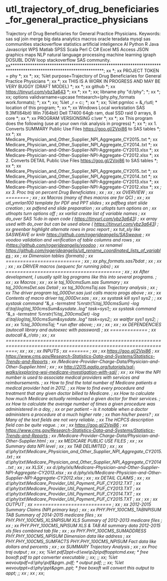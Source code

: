 # utl_trajectory_of_drug_beneficiaries_for_general_practice_physicians
Trajectory of Drug Beneficiaries for General Practice Physicians. Keywords: sas sql join merge big data analytics macros oracle teradata mysql sas communities stackoverflow statistics artificial inteligence AI Python R Java Javascript WPS Matlab SPSS Scala Perl C C# Excel MS Access JSON graphics maps NLP natural language processing machine learning igraph DOSUBL DOW loop stackoverflow SAS community.
    xx******************************************************************************************************************;
    xx                                                                                                                 *;
    xx  PROJECT TOKEN = phy                                                                                            *;
    xx                                                                                                                 *;
    xx; %let purpose=Trajectory of Drug Beneficiaries for General Practice Physicians                                  *;
    xx                                                                                                                 *;
    xx  THIS IS A WORK IN PROGRESS AND MAY BE VERY BUGGY (DRAFT MODEL)                                                 *;
    xx                                                                                                                 *;
    xx  github                                                                                                         *;
    xx  https://tinyurl.com/ybz3a643                                                                                   *;
    xx                                                                                                                 *;
    xx                                                                                                                 *;
    xx; libname phy "d:/phy";                                                                                          *;
    xx                                                                                                                 *;
    xx; options  validvarname=upcase fmtsearch=(phy.phy_formats work.formats);                                         *;
    xx                                                                                                                 *;
    xx; %let _r = c:;                                                                                                  *;
    xx                                                                                                                 *;
    xx; %let pgmloc = &_r\utl; * location of this program;                                                             *;
    xx                                                                                                                 *;
    xx  Windows Local workstation SAS 9.3M1(64bit) Win 7(64bit) Dell T7400 64gb ram, dual SSD raid 0 arrays, 8 core    *;
    xx                                                                                                                 *;
    xx  PROGRAM VERSIONSING c:\ver                                                                                     *;
    xx                                                                                                                 *;
    xx  This program  does the following (use at your own risk analysis in progress)                                   *;
    xx                                                                                                                 *;
    xx   1. Converts SUMMARY Public Use Files  https://goo.gl/2Vpj86 to SAS tables                                     *;
    xx                                                                                                                 *;
    xx        Medicare_Physician_and_Other_Supplier_NPI_Aggregate_CY2015..txt                                          *;
    xx        Medicare_Physician_and_Other_Supplier_NPI_Aggregate_CY2014..txt                                          *;
    xx        Medicare-Physician-and-Other-Supplier-NPI-Aggregate-CY2013.xlsx                                          *;
    xx        Medicare-Physician-and-Other-Supplier-NPI-Aggregate-CY2012.xlsx                                          *;
    xx   2. Converts DETAIL  Public Use Files  https://goo.gl/2Vpj86 to SAS tables                                     *;
    xx                                                                                                                 *;
    xx        Medicare_Physician_and_Other_Supplier_NPI_Aggregate_CY2015..txt                                          *;
    xx        Medicare_Physician_and_Other_Supplier_NPI_Aggregate_CY2014..txt                                          *;
    xx        Medicare-Physician-and-Other-Supplier-NPI-Aggregate-CY2013.xlsx                                          *;
    xx        Medicare-Physician-and-Other-Supplier-NPI-Aggregate-CY2012.xlsx                                          *;
    xx                                                                                                                 *;
    xx   3.   Proc traj on percent Drug Beneficiates                                                                   *;
    xx                                                                                                                 *;
    xx                                                                                                                 *;
    xx  OVERVIEW                                                                                                       *;
    xx  ========                                                                                                       *;
    xx                                                                                                                 *;
    xx  Macros (many of thes macros are for QC)                                                                        *;
    xx                                                                                                                 *;
    xx    utl_ymrlan100    template for PDF and PPT slides                                                             *;
    xx    pdfbeg           start slide creation                                                                        *;
    xx    pdfend           end slide preparation                                                                       *;
    xx    utlopts          turn options on                                                                             *;
    xx    utlnopts         turn options off                                                                            *;
    xx    varlist          create list of variable names                                                               *;
    xx    do_over          SAS %do in open code                    ( https://tinyurl.com/ybz3a643)                     *;
    xx    array            used with do_over but can be used alone ( https://tinyurl.com/ybz3a643)                     *;
    xx    greenbar         highlight alternate rows in proc report                                                     *;
    xx    tut_sly          like SASWEAVE or knitr https://github.com/rogerjdeangelis/SASweave                          *;
    xx    voodoo           validation and verification of table columns and rows                                       *;
    xx                        (https://github.com/rogerjdeangelis/voodoo                                               *;
    xx    renamel          https://github.com/rogerjdeangelis/utl_rename_coordinated_lists_of_variables                *;
    xx                                                                                                                 *;
    xx  Dimension tables (formats)                                                                                     *;
    xx  ==========================                                                                                     *;
    xx                                                                                                                 *;
    xx    phy_formats.sas7bdat                                                                                         *;
    xx                                                                                                                 *;
    xx                                                                                                                 *;
    xx                                                                                                                 *;
    xx  DRIVER macros (sequenc for running jobs)                                                                       *;
    xx  ========================================                                                                       *;
    xx                                                                                                                 *;
    xx  After development, I usually split log programs like this into several programs.                               *;
    xx                                                                                                                 *;
    xx   Macros                                                                                                        *;
    xx                                                                                                                 *;
    xx   ie taj_100cmsSum.sas  Summary                                                                                 *;
    xx      taj_200cmsDet.sas  Detail                                                                                  *;
    xx      taj_300cmsTaj.sas  Trajectory analysis                                                                     *;
    xx                                                                                                                 *;
    xx   The driver program taj_000Dvr.sas just calls macro progs above                                                *;
    xx                                                                                                                 *;
    xx   Contents of macro driver taj_000Dvr.sas                                                                       *;
    xx                                                                                                                 *;
    xx    systask kill sys1 sys2  ;                                                                                    *;
    xx     systask command "&_s -termstmt %nrstr(%taj_100cmsSum) -log d:\taj\log\taj_100cmsSum&sysdate..log" task=sys1;*;
    xx     systask command "&_s -termstmt %nrstr(%taj_200cmsDet) -log d:\taj\log\taj_100cmsSum&sysdate..log" task=sys2;*;
    xx    waitfor sys1 sys2;                                                                                           *;
    xx                                                                                                                 *;
    xx    %taj_300cmsTaj; * run after above;                                                                           *;
    xx                                                                                                                 *;
    xx                                                                                                                 *;
    xx                                                                                                                 *;
    xx  DEPENDENCIES  (autocall library and autoexec with password)                                                    *;
    xx  =============                                                                                                  *;
    xx  autocall &_r/oto                                                                                               *;
    xx                                                                                                                 *;
    xx ================================================================================================================*;
    xx                                                                                                                 *;
    xx                                                                                                                 *;
    xx  INPUTS                                                                                                         *;
    xx  =======                                                                                                        *;
    xx                                                                                                                 *;
    xx   https://goo.gl/2Vpj86                                                                                         *;
    xx   https://www.cms.gov/Research-Statistics-Data-and-Systems/Statistics-Trends-and-Reports                        *;
    xx     /Medicare-Provider-Charge-Data/Physician-and-Other-Supplier.html                                            *;
    xx                                                                                                                 *;
    xx   http://2015.padjo.org/tutorials/sql-walks/exploring-wsj-medicare-investigation-with-sql/                      *;
    xx                                                                                                                 *;
    xx   How the NPI number is used to associate medical providers with services and reimbursements.                   *;
    xx   How to find the total number of Medicare patients a medical provider had in 2012.                             *;
    xx   How to find every procedure and treatment that any given doctor billed to Medicare.                           *;
    xx   How to calculate how much Medicare actually reimbursed a given doctor for their services.                     *;
    xx   How to calculate the average number of times a given procedure was administered in a day,                     *;
    xx   or per patient – is it notable when a doctor administers a procedure at a much higher rate                    *;
    xx   than his/her peers?                                                                                           *;
    xx   Many of the text fields are not very reliable.                                                                *;
    xx   The HCPCS description field can be quite vague.                                                               *;
    xx                                                                                                                 *;
    xx   https://goo.gl/2Vpj86                                                                                         *;
    xx   https://www.cms.gov/Research-Statistics-Data-and-Systems/Statistics-Trends-and-Reports                        *;
    xx     /Medicare-Provider-Charge-Data/Physician-and-Other-Supplier.html                                            *;
    xx                                                                                                                 *;
    xx   MEDICARE PUBLIC USE FILES                                                                                     *;
    xx                                                                                                                 *;
    xx    Summary data NPI level                                                                                       *;
    xx                                                                                                                 *;
    xx     TAB DELIMITED                                                                                               *;
    xx                                                                                                                 *;
    xx      d:\phy\txt\Medicare_Physician_and_Other_Supplier_NPI_Aggregate_CY2015..txt                                 *;
    xx      d:\phy\txt\Medicare_Physician_and_Other_Supplier_NPI_Aggregate_CY2014..txt                                 *;
    xx                                                                                                                 *;
    xx     XLSX                                                                                                        *;
    xx      d:/phy/xls/Medicare-Physician-and-Other-Supplier-NPI-Aggregate-CY2013.xlsx                                 *;
    xx      d:/phy/xls/Medicare-Physician-and-Other-Supplier-NPI-Aggregate-CY2012.xlsx                                 *;
    xx                                                                                                                 *;
    xx     DETAIL CLAIMS                                                                                               *;
    xx                                                                                                                 *;
    xx      d:\phy\txt\Medicare_Provider_Util_Payment_PUF_CY2012.TXT                                                   *;
    xx      d:\phy\txt\Medicare_Provider_Util_Payment_PUF_CY2013.TXT                                                   *;
    xx      d:\phy\txt\Medicare_Provider_Util_Payment_PUF_CY2014.TXT                                                   *;
    xx      d:\phy\txt\Medicare_Provider_Util_Payment_PUF_CY2015.TXT                                                   *;
    xx                                                                                                                 *;
    xx                                                                                                                 *;
    xx  OUTPUT                                                                                                         *;
    xx  ===========================                                                                                    *;
    xx                                                                                                                 *;
    xx    2012-2015 Summary Claims (NPI primary key)                                                                   *;
    xx                                                                                                                 *;
    xx       PHY.PHY_100CMS_TABNPISUM   TAB Summary of 2014-2015 medicare files                                        *;
    xx       PHY.PHY_100CMS_XLSNPISUM   XLS Summary of 2012-2013 medicare files                                        *;
    xx                                                                                                                 *;
    xx       PHY.PHY_100CMS_NPISUM      XLS & TAB All summary data 2012-2015 xls files combined tab file               *;
    xx                                                                                                                 *;
    xx       PHY.PHY_100CMS_SUMADDRESS     PHY.PHY_100CMS_NPISUM Dimension data like address                           *;
    xx       PHY.PHY_100CMS_SUMFACTS       PHY.PHY_100CMS_NPISUM Fact data like dollars and percents                   *;
    xx                                                                                                                 *;
    xx   SUMMARY Trajectory Analysis                                                                                   *;
    xx                                                                                                                 *;
    xx  Proc traj output                                                                                               *;
    xx                                                                                                                 *;
    xx; %let pdf2ppt=d:\exe\p2p\pdftopptcmd.exe;      * free boxoft pdf to ppt converter executable                   ;*;
    xx;                                                                                                               ;*;
    xx; %let wevoutpdf=d:\phy\pdf\&pgm..pdf;          * output pdf;                                                   ;*;
    xx; %let wevoutppt=d:\phy\ppt\&pgm..ppt;          * free boxoft will convert this output to appt;                 ;*;
    xx                                                                                                                 *;
    xx                                                                                                                 *;
    xx******************************************************************************************************************;

